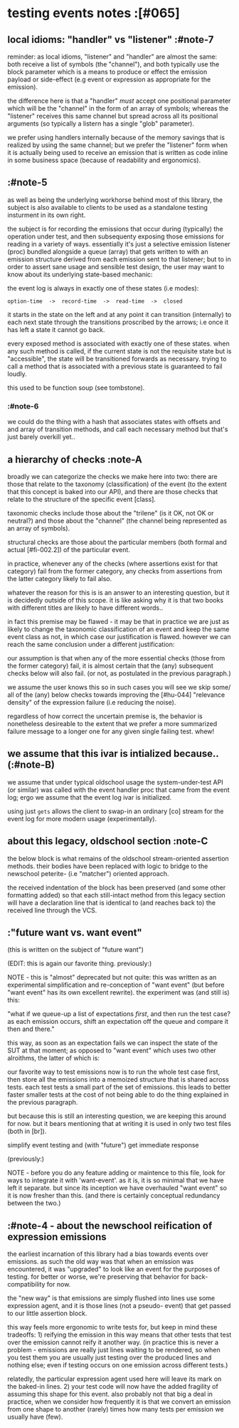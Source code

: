 # testing events notes :[#065]



## local idioms: "handler" vs "listener" :#note-7

reminder: as local idioms, "listener" and "handler" are almost the
same: both receive a list of symbols (the "channel"), and both
typically use the block parameter which is a means to produce or
effect the emission payload or side-effect (e.g event or expression
as appropriate for the emission).

the difference here is that a "handler" *must* accept one positional
parameter which will be the "channel" in the form of an array of
symbols; whereas the "listener" receives this same channel but spread
across all its positional arguments (so typically a listern has a
single "glob" parameter).

we prefer using handlers internally because of the memory savings that
is realized by using the same channel; but we prefer the "listener"
form when it is actually being used to receive an emission that is
written as code inline in some business space (because of readability
and ergonomics).




## :#note-5

as well as being the underlying workhorse behind most of this library,
the subject is also available to clients to be used as a standalone
testing insturment in its own right.

the subject is for recording the emissions that occur during
(typically) the operation under test, and then subsequenty exposing
those emissions for reading in a variety of ways. essentially it's
just a selective emission listener (proc) bundled alongside a queue
(array) that gets written to with an emission structure derived from
each emission sent to that listener; but to in order to assert sane
usage and sensible test design, the user may want to know about its
underlying state-based mechanic:

the event log is always in exactly one of these states (i.e modes):

    option-time  ->  record-time  ->  read-time  ->  closed

it starts in the state on the left and at any point it can transition
(internally) to each next state through the transitions proscribed by
the arrows; i.e once it has left a state it cannot go back.

every exposed method is associated with exactly one of these states.
when any such method is called, if the current state is not the
requisite state but is "accessible", the state will be transitioned
forwards as necessary. trying to call a method that is associated
with a previous state is guaranteed to fail loudly.

this used to be function soup (see tombstone).



### :#note-6

we could do the thing with a hash that associates states with
offsets and and array of transition methods, and call each
necessary method but that's just barely overkill yet..




## a hierarchy of checks  :note-A

broadly we can categorize the checks we make here into two: there are
those that relate to the taxonomy (classification) of the event (to the
extent that this concept is baked into our API), and there are those
checks that relate to the structure of the specific event [class].

taxonomic checks include those about the "trilene" (is it OK, not OK or
neutral?) and those about the "channel" (the channel being represented
as an array of symbols).

structural checks are those about the particular members (both formal
and actual [#fi-002.2]) of the particular event.

in practice, whenever any of the checks (where assertions exist for that
category) fail from the former category, any checks from assertions from
the latter category likely to fail also.

whatever the reason for this is is an answer to an interesting question,
but it is decidedly outside of this scope. it is like asking why it is that
two books with different titles are likely to have different words..

in fact this premise may be flawed - it may be that in practice we are
just as likely to change the taxonomic classification of an event and
keep the same event class as not, in which case our justification is
flawed. however we can reach the same conclusion under a different
justification:

our assumption is that when any of the more essential checks (those from
the former category) fail, it is almost certain that the (any) subsequent
checks below will also fail. (or not, as postulated in the previous
paragraph.)

we assume the user knows this so in such cases you will see we skip some/
all of the (any) below checks towards improving the [#hu-044] "relevance
density" of the expression failure (i.e reducing the noise).

regardless of how correct the uncertain premise is, the behavior is
nonetheless desireable to the extent that we prefer a more summarized
failure message to a longer one for any given single failing test. whew!




## we assume that this ivar is intialized because.. (:#note-B)

we assume that under typical oldschool usage the system-under-test API (or
similar) was called with the event handler proc that came from the event
log; ergo we assume that the event log ivar is initialized.

using just `gets` allows the client to swap-in an ordinary [co]
stream for the event log for more modern usage (experimentally).




## about this legacy, oldschool section :note-C


the below block is what remains of the oldschool stream-oriented
assertion methods. their bodies have been replaced with logic to bridge
to the newschool peterite- (i.e "matcher") oriented approach.

the received indentation of the block has been preserved (and some other
formatting added) so that each still-intact method from this legacy section
will have a declaration line that is identical to (and reaches back to)
the received line through the VCS.




## :"future want vs. want event"

(this is written on the subject of "future want")

(EDIT: this is again our favorite thing. previously:)

NOTE - this is "almost" deprecated but not quite: this was written as
an experimental simplification and re-conception of "want event"
(but before "want event" has its own excellent rewrite). the
experiment was (and still is) this:

  "what if we queue-up a list of expectations *first*, and then
   run the test case? as each emission occurs, shift an expectation
   off the queue and compare it then and there."

this way, as soon as an expectation fails we can inspect the state
of the SUT at that moment; as opposed to "want event" which uses
two other alroithms, the latter of which is:

our favorite way to test emissions now is to run the whole test case
first, then store all the emissions into a memoized structure that
is shared across tests. each test tests a small part of the set of
emissions. this leads to better faster smaller tests at the cost of
not being able to do the thing explained in the previous paragraph.

but because this is still an interesting question, we are keeping
this around for now. but it bears mentioning that at writing it is
used in only two test files (both in [br]).

simplify event testing and (with "future") get immediate response

(previously:)

NOTE - before you do any feature adding or maintence to this file,
look for ways to integrate it with 'want-event'. as it is, it is
so minimal that we have left it separate. but since its inception
we have overhauled "want event" so it is now fresher than this.
(and there is certainly conceptual redundancy between the two.)




## :#note-4 - about the newschool reification of expression emissions

the earliest incarnation of this library had a bias towards events
over emissions. as such the old way was that when an emission was
encountered, it was "upgraded" to look like an event for the
purposes of testing. for better or worse, we're preserving that
behavior for back-compatibility for now.

the "new way" is that emissions are simply flushed into lines
use some expression agent, and it is those lines (not a pseudo-
event) that get passed to our little assertion block.

this way feels more ergonomic to write tests for, but keep in mind
these tradeoffs: 1) reifying the emission in this way means that
other tests that test over the emission cannot reify it another way.
(in practice this is never a problem - emissions are really just lines
waiting to be rendered, so when you test them you are usually just
testing over the produced lines and nothing else; even if testing occurs
on one emission across different tests.)

relatedly, the particular expression agent used here will leave its mark
on the baked-in lines. 2) your test code will now have the added
fragility of assuming this shape for this event. also probably not that
big a deal in practice, when we consider how frequently it is that we
convert an emission from one shape to another (rarely) times how many
tests per emission we usually have (few).
